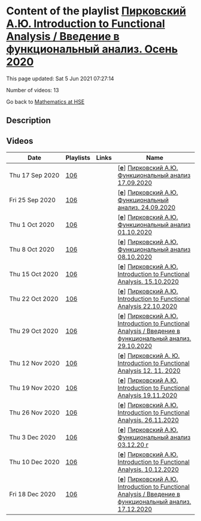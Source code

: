 # Content of the playlist [Пирковский А.Ю. Introduction to Functional Analysis / Введение в функциональный анализ. Осень 2020](https://youtube.com/playlist?list=PLq3E5oubNNoDo_hwwK0q9O-wp_NqqHqj_)

This page updated: Sat 5 Jun 2021 07:27:14

Number of videos: 13

Go back to [Mathematics at HSE](./README.md)

## Description



## Videos

|Date|Playlists|Links|Name|
|---|---|---|---|
| Thu&nbsp;17&nbsp;Sep&nbsp;2020 | [106](./playlists/106.md "Пирковский А.Ю. Introduction to Functional Analysis / Введение в функциональный анализ. Осень 2020") |  | [[**e**](https://studio.youtube.com/video/WA4JIfl1plQ/edit)] [Пирковский А.Ю. Функциональный анализ 17.09.2020](https://youtube.com/watch?v=WA4JIfl1plQ&list=PLq3E5oubNNoDo_hwwK0q9O-wp_NqqHqj_ "") |
| Fri&nbsp;25&nbsp;Sep&nbsp;2020 | [106](./playlists/106.md "Пирковский А.Ю. Introduction to Functional Analysis / Введение в функциональный анализ. Осень 2020") |  | [[**e**](https://studio.youtube.com/video/j3HZjWMzK64/edit)] [Пирковский А.Ю. Функциональный анализ. 24.09.2020](https://youtube.com/watch?v=j3HZjWMzK64&list=PLq3E5oubNNoDo_hwwK0q9O-wp_NqqHqj_ "") |
| Thu&nbsp;1&nbsp;Oct&nbsp;2020 | [106](./playlists/106.md "Пирковский А.Ю. Introduction to Functional Analysis / Введение в функциональный анализ. Осень 2020") |  | [[**e**](https://studio.youtube.com/video/zYtfDr-vHzY/edit)] [Пирковский А.Ю. Функциональный анализ 01.10.2020](https://youtube.com/watch?v=zYtfDr-vHzY&list=PLq3E5oubNNoDo_hwwK0q9O-wp_NqqHqj_ "") |
| Thu&nbsp;8&nbsp;Oct&nbsp;2020 | [106](./playlists/106.md "Пирковский А.Ю. Introduction to Functional Analysis / Введение в функциональный анализ. Осень 2020") |  | [[**e**](https://studio.youtube.com/video/8H6g__mPil8/edit)] [Пирковский А.Ю. Функциональный анализ 08.10.2020](https://youtube.com/watch?v=8H6g__mPil8&list=PLq3E5oubNNoDo_hwwK0q9O-wp_NqqHqj_ "") |
| Thu&nbsp;15&nbsp;Oct&nbsp;2020 | [106](./playlists/106.md "Пирковский А.Ю. Introduction to Functional Analysis / Введение в функциональный анализ. Осень 2020") |  | [[**e**](https://studio.youtube.com/video/YPpXvs93PGI/edit)] [Пирковский А.Ю. Introduction to Functional Analysis. 15.10.2020](https://youtube.com/watch?v=YPpXvs93PGI&list=PLq3E5oubNNoDo_hwwK0q9O-wp_NqqHqj_ "") |
| Thu&nbsp;22&nbsp;Oct&nbsp;2020 | [106](./playlists/106.md "Пирковский А.Ю. Introduction to Functional Analysis / Введение в функциональный анализ. Осень 2020") |  | [[**e**](https://studio.youtube.com/video/XSciqVJsnvw/edit)] [Пирковский А.Ю. Introduction to Functional Analysis 22.10.2020](https://youtube.com/watch?v=XSciqVJsnvw&list=PLq3E5oubNNoDo_hwwK0q9O-wp_NqqHqj_ "") |
| Thu&nbsp;29&nbsp;Oct&nbsp;2020 | [106](./playlists/106.md "Пирковский А.Ю. Introduction to Functional Analysis / Введение в функциональный анализ. Осень 2020") |  | [[**e**](https://studio.youtube.com/video/27kycTLNepI/edit)] [Пирковский А.Ю. Introduction to Functional Analysis / Введение в функциональный анализ. 29.10.2020](https://youtube.com/watch?v=27kycTLNepI&list=PLq3E5oubNNoDo_hwwK0q9O-wp_NqqHqj_ "") |
| Thu&nbsp;12&nbsp;Nov&nbsp;2020 | [106](./playlists/106.md "Пирковский А.Ю. Introduction to Functional Analysis / Введение в функциональный анализ. Осень 2020") |  | [[**e**](https://studio.youtube.com/video/CNqRaTB-w2U/edit)] [Пирковский А. Ю.  Introduction to Functional Analysis 12. 11. 2020](https://youtube.com/watch?v=CNqRaTB-w2U&list=PLq3E5oubNNoDo_hwwK0q9O-wp_NqqHqj_ "") |
| Thu&nbsp;19&nbsp;Nov&nbsp;2020 | [106](./playlists/106.md "Пирковский А.Ю. Introduction to Functional Analysis / Введение в функциональный анализ. Осень 2020") |  | [[**e**](https://studio.youtube.com/video/FLqM-Zprqp0/edit)] [Пирковский А.Ю. Introduction to Functional Analysis 19.11.2020](https://youtube.com/watch?v=FLqM-Zprqp0&list=PLq3E5oubNNoDo_hwwK0q9O-wp_NqqHqj_ "") |
| Thu&nbsp;26&nbsp;Nov&nbsp;2020 | [106](./playlists/106.md "Пирковский А.Ю. Introduction to Functional Analysis / Введение в функциональный анализ. Осень 2020") |  | [[**e**](https://studio.youtube.com/video/yv3g1umrwbM/edit)] [Пирковский А.Ю. Introduction to Functional Analysis. 26.11.2020](https://youtube.com/watch?v=yv3g1umrwbM&list=PLq3E5oubNNoDo_hwwK0q9O-wp_NqqHqj_ "") |
| Thu&nbsp;3&nbsp;Dec&nbsp;2020 | [106](./playlists/106.md "Пирковский А.Ю. Introduction to Functional Analysis / Введение в функциональный анализ. Осень 2020") |  | [[**e**](https://studio.youtube.com/video/X0TBfguT6ZM/edit)] [Пирковский А.Ю. Функциональный анализ 03.12.20 г](https://youtube.com/watch?v=X0TBfguT6ZM&list=PLq3E5oubNNoDo_hwwK0q9O-wp_NqqHqj_ "") |
| Thu&nbsp;10&nbsp;Dec&nbsp;2020 | [106](./playlists/106.md "Пирковский А.Ю. Introduction to Functional Analysis / Введение в функциональный анализ. Осень 2020") |  | [[**e**](https://studio.youtube.com/video/sL8zt9wsy_Q/edit)] [Пирковский А.Ю. Introduction to Functional Analysis. 10.12.2020](https://youtube.com/watch?v=sL8zt9wsy_Q&list=PLq3E5oubNNoDo_hwwK0q9O-wp_NqqHqj_ "") |
| Fri&nbsp;18&nbsp;Dec&nbsp;2020 | [106](./playlists/106.md "Пирковский А.Ю. Introduction to Functional Analysis / Введение в функциональный анализ. Осень 2020") |  | [[**e**](https://studio.youtube.com/video/hInEjcTOdFs/edit)] [Пирковский А.Ю. Introduction to Functional Analysis / Введение в функциональный анализ. 17.12.2020](https://youtube.com/watch?v=hInEjcTOdFs&list=PLq3E5oubNNoDo_hwwK0q9O-wp_NqqHqj_ "") |
